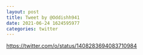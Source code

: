 ```yaml
--- 
layout: post 
title: Tweet by @Oddishh941 
date: 2021-06-24 1624595977 
categories: twitter 
--- 
```

https://twitter.com/o/status/1408283694083710984